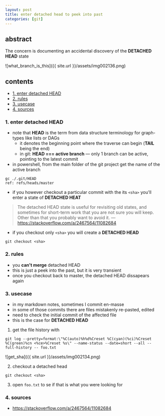 ```yaml
---
layout: post
title: enter detached head to peek into past
categories: [git]
---
```

## abstract
The concern is documenting an accidental discovery of the **DETACHED HEAD** state

![what_branch_is_this]({{ site.url }}/assets/img002136.png)

## contents
<!-- TOC -->

- [1. enter detached HEAD](#1-enter-detached-head)
- [2. rules](#2-rules)
- [3. usecase](#3-usecase)
- [4. sources](#4-sources)

<!-- /TOC -->

### 1. enter detached HEAD
* note that **HEAD** is the term from data structure terminology for graph-types like lists or DAGs 
    * it denotes the beginning point where the traverse can begin (**TAIL** being the end)
    * in git: **HEAD === active branch** — only 1 branch can be active, pointing to the latest commit
* in powershell, from the main folder of the git project get the name of the active branch

```
gc ./.git/HEAD
ref: refs/heads/master
```
* if you however checkout a particular commit with the its `<sha>` you'll enter a state of **DETACHED HEAT**

> The detached HEAD state is useful for revisiting old states, and sometimes for short-term work that you are not sure you will keep. Other than that you probably want to avoid it.
— https://stackoverflow.com/a/2467564/11082684

* if you checkout only `<sha>` you will create a **DETACHED HEAD**

```
git checkout <sha>
```

### 2. rules 
* you **can't merge** detached HEAD
* this is just a peek into the past, but it is very transient
* once you checkout back to master, the detached HEAD dissapears again

### 3. usecase
* in my markdown notes, sometimes I commit en-masse
* in some of those commits there are files mistakenly re-pasted, edited
* need to check the initial commit of the affected file
* this is the case for **DETACHED HEAD**

1. get the file history with

```
git log --pretty=format:\"%C(auto)%h%d%Creset %C(cyan)(%ci)%Creset %C(green)%cn <%ce>%Creset %s\" --name-status --date=short --all --full-history -- foo.txt
```

![get_sha]({{ site.url }}/assets/img002134.png)

2. checkout a detached head

```
git checkout <sha>
```

3. open `foo.txt` to se if that is what you were looking for

### 4. sources
* https://stackoverflow.com/a/2467564/11082684
